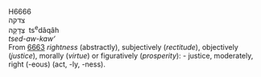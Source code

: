 <body>
  <p>H6666<br>  צדקה  <br> צְּדָקָה  ‎  ts<sup>e</sup>dâqâh  <br><i>tsed-aw-kaw‘ </i><br>From <a href="h6663.htm">6663</a>  <i>rightness</i> (abstractly), subjectively (<i>rectitude</i>), objectively (<i>justice</i>), morally (<i>virtue</i>) or figuratively (<i>prosperity</i>): - justice, moderately, right (-eous) (act, -ly, -ness).<br></p>
 </body>